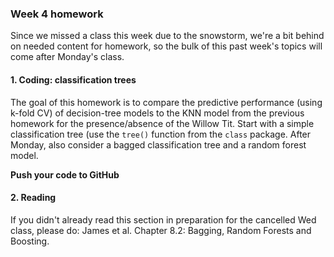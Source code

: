 ### Week 4 homework

Since we missed a class this week due to the snowstorm, we're a bit behind on needed content for homework, so the bulk of this past week's topics will come after Monday's class.

#### 1. Coding: classification trees

The goal of this homework is to compare the predictive performance (using k-fold CV) of decision-tree models to the KNN model from the previous homework for the presence/absence of the Willow Tit. Start with a simple classification tree (use the `tree()` function from the `class` package. After Monday, also consider a bagged classification tree and a random forest model.

**Push your code to GitHub**


#### 2. Reading
If you didn't already read this section in preparation for the cancelled Wed class, please do: James et al. Chapter 8.2: Bagging, Random Forests and Boosting.

